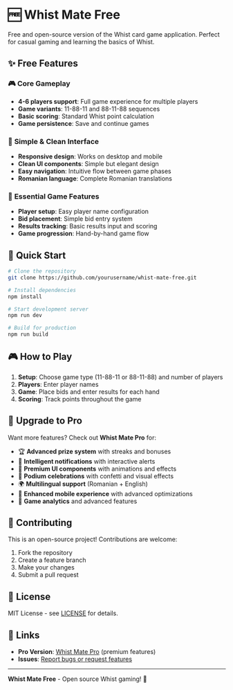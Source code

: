 # 🆓 Whist Mate Free

Free and open-source version of the Whist card game application. Perfect for casual gaming and learning the basics of Whist.

## ✨ Free Features

### 🎮 **Core Gameplay**
- **4-6 players support**: Full game experience for multiple players
- **Game variants**: 11-88-11 and 88-11-88 sequences
- **Basic scoring**: Standard Whist point calculation
- **Game persistence**: Save and continue games

### 📱 **Simple & Clean Interface**
- **Responsive design**: Works on desktop and mobile
- **Clean UI components**: Simple but elegant design
- **Easy navigation**: Intuitive flow between game phases
- **Romanian language**: Complete Romanian translations

### 🎯 **Essential Game Features**
- **Player setup**: Easy player name configuration
- **Bid placement**: Simple bid entry system
- **Results tracking**: Basic results input and scoring
- **Game progression**: Hand-by-hand game flow

## 🚀 Quick Start

```bash
# Clone the repository
git clone https://github.com/yourusername/whist-mate-free.git

# Install dependencies
npm install

# Start development server
npm run dev

# Build for production
npm run build
```

## 🎮 How to Play

1. **Setup**: Choose game type (11-88-11 or 88-11-88) and number of players
2. **Players**: Enter player names
3. **Game**: Place bids and enter results for each hand
4. **Scoring**: Track points throughout the game

## 🌟 Upgrade to Pro

Want more features? Check out **Whist Mate Pro** for:

- 🏆 **Advanced prize system** with streaks and bonuses
- 🔔 **Intelligent notifications** with interactive alerts
- 🎨 **Premium UI components** with animations and effects
- 🏅 **Podium celebrations** with confetti and visual effects
- 🌍 **Multilingual support** (Romanian + English)
- 📱 **Enhanced mobile experience** with advanced optimizations
- 🧠 **Game analytics** and advanced features

## 🤝 Contributing

This is an open-source project! Contributions are welcome:

1. Fork the repository
2. Create a feature branch
3. Make your changes
4. Submit a pull request

## 📄 License

MIT License - see [LICENSE](LICENSE) for details.

## 🔗 Links

- **Pro Version**: [Whist Mate Pro](https://github.com/yourusername/whist-mate-pro) (premium features)
- **Issues**: [Report bugs or request features](https://github.com/yourusername/whist-mate-free/issues)

---

**Whist Mate Free** - Open source Whist gaming! 🎯